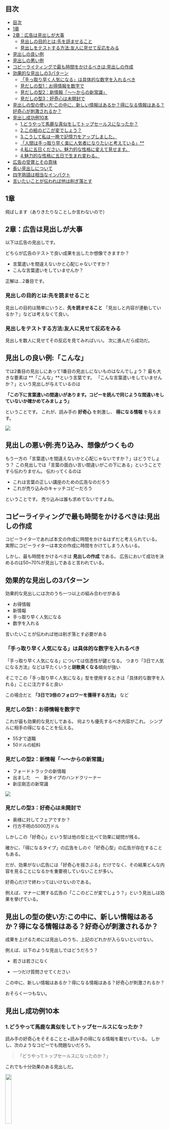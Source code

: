 

## 目次

- [目次](#目次)
- [1章](#1章)
- [2章：広告は見出しが大事](#2章広告は見出しが大事)
  - [見出しの目的とは:先を読ませること](#見出しの目的とは先を読ませること)
  - [見出しをテストする方法:友人に見せて反応をみる](#見出しをテストする方法友人に見せて反応をみる)
- [見出しの良い例](#見出しの良い例)
- [見出しの悪い例](#見出しの悪い例)
- [コピーライティングで最も時間をかけるべきは:見出しの作成](#コピーライティングで最も時間をかけるべきは見出しの作成)
- [効果的な見出しの3パターン](#効果的な見出しの3パターン)
  - [「手っ取り早く人気になる」は具体的な数字を入れるべき](#手っ取り早く人気になるは具体的な数字を入れるべき)
  - [見だしの型1：お得情報を数字で](#見だしの型1お得情報を数字で)
  - [見だしの型2：新情報「～～からの新常識」](#見だしの型2新情報からの新常識)
  - [見だしの型3：好奇心は未開封で](#見だしの型3好奇心は未開封で)
- [見出しの型の使い方:この中に、新しい情報はあるか？得になる情報はある？好奇心が刺激されるか？](#見出しの型の使い方この中に新しい情報はあるか得になる情報はある好奇心が刺激されるか)
- [見出し成功例10本](#見出し成功例10本)
  - [1.どうやって馬鹿な真似をしてトップセールスになったか？](#1どうやって馬鹿な真似をしてトップセールスになったか)
  - [2.この絵のどこが変でしょう？](#2この絵のどこが変でしょう)
  - [3.こうして私は一晩で記憶力をアップしました。](#3こうして私は一晩で記憶力をアップしました)
  - [「人間は手っ取り早く楽に人気者になりたいと考えている」\*\*](#人間は手っ取り早く楽に人気者になりたいと考えている)
  - [4.私に五日ください。魅力的な性格に変えて見せます。](#4私に五日ください魅力的な性格に変えて見せます)
  - [4.魅力的な性格に五日で生まれ変わる。](#4魅力的な性格に五日で生まれ変わる)
- [広告の受賞とその意味](#広告の受賞とその意味)
- [長い見出しについて](#長い見出しについて)
- [四字熟語は相当なインパクト](#四字熟語は相当なインパクト)
- [言いたいことが伝われば他は削ぎ落とす](#言いたいことが伝われば他は削ぎ落とす)

## 1章

飛ばします（ありきたりなことしか言わないので）


## 2章：広告は見出しが大事

以下は広告の見出しです。

どちらが広告のテストで良い成果を出したか想像できますか？

- 言葉遣いを間違えないかと心配じゃないですか？
- こんな言葉遣いをしていませんか？

正解は...2番目です。


### 見出しの目的とは:先を読ませること

見出しの目的は簡単にいうと、**先を読ませること**
「見出しと内容が連動しているか？」などは考えなくて良い。


### 見出しをテストする方法:友人に見せて反応をみる

見出しを数人に見せてその反応を見てみればいい。
次に進んだら成功だ。


## 見出しの良い例:「こんな」

では2番目の見出しにあって1番目の見出しにないものはなんでしょう？
最も大きな要素は **「こんな」**という言葉です。
「こんな言葉遣いをしていませんか？」という見出しが与えているのは

**「この下に言葉遣いの間違いがあります。コピーを読んで同じような間違いをしていないか確かめてみましょう」**

ということです。
これが、読み手の **好奇心** を刺激し、 **得になる情報** を与えます。

<img src="https://asue.jp/blog/wp-content/uploads/img-BAS-eyecatch.jpg">



## 見出しの悪い例:売り込み、想像がつくもの

もう一方の「言葉遣いを間違えないかと心配じゃないですか？」はどうでしょう？
この見出しでは「言葉の面白い言い間違いがこの下にある」ということですら伝わりません。
伝わってくるのは

- これは言葉の正しい講座のための広告なのだろう
- これが売り込みのキャッチコピーだろう

ということです。
売り込みは誰も求めてないですよね。


## コピーライティングで最も時間をかけるべきは:見出しの作成

コピーライターであれば本文の作成に時間をかけるはずだと考えられている。
実際にコピーライターは本文の作成に時間をかけてしまう人もいる。

しかし、最も時間をかけるべきは **見出しの作成** である。
広告において成功を決めるのは50~70%が見出しであると言われている。



## 効果的な見出しの3パターン

効果的な見出しには次のうち一つ以上の組み合わせがある

- お得情報
- 新情報
- 手っ取り早く人気になる
- 数字を入れる

言いたいことが伝われば他は削ぎ落とす必要がある


### 「手っ取り早く人気になる」は具体的な数字を入れるべき

「手っ取り早く人気になる」については信憑性が鍵となる。
つまり「3日で人気になる方法」などは平たくいうと**胡散臭くなる**傾向が強い

そこでこの「手っ取り早く人気になる」型を使用するときは「具体的な数字を入れる」ことに注力すると良い

この場合だと **「3日で3倍のフォロワーを獲得する方法」** など


### 見だしの型1：お得情報を数字で

これが最も効果的な見だしである。
何よりも優先するべき内容がこれ。
シンプルに相手の得になることを伝える。

- 55才で退職
- 50ドルの給料


### 見だしの型2：新情報「～～からの新常識」

- フォードトラックの新情報
- 出ました　ー　新タイプのハンドクリーナー
- 新庄剛志の新常識

<img src="https://prtimes.jp/i/16136/98/ogp/d16136-98-5f92f32a0149eb55206c-0.png">


### 見だしの型3：好奇心は未開封で

- 奥様に対してフェアですか？
- 行方不明の5000万ドル

しかしこの「好奇心」という型は他の型と比べて効果に疑問が残る。

確かに、「得になるタイプ」の広告をしのぐ「好奇心型」の広告が存在することもある。

だが、効果がない広告には「好奇心を揺さぶる」だけでなく、その結果どんな内容を見ることになるかを重要視していないことが多い。

好奇心だけで終わってはいけないのである。

例えば、マナーに関する広告の「ここのどこが変でしょう？」という見出しは効果を挙げている。


## 見出しの型の使い方:この中に、新しい情報はあるか？得になる情報はある？好奇心が刺激されるか？

成果を上げるためには見出しのうち、上記のどれかが入らないといけない。

例えば、以下のような見出しではどうだろう？

- 若さは若さになく

- 一つだけ質問させてください

この中に、新しい情報はあるか？得になる情報はある？好奇心が刺激されるか？

おそらく一つもない。



## 見出し成功例10本

### 1.どうやって馬鹿な真似をしてトップセールスになったか？

読み手の好奇心をそそることと+読み手の得になる情報を載せいている。
しかし、次のようなコピーでも問題ないだろう。

> 「どうやってトップセールスになったのか？」

これでも十分効果のある見出しだ。

<img width="20%" src="https://www.hanmoto.com/bd/img/9784478115831_600.jpg">


### 2.この絵のどこが変でしょう？

**どこが変なのかはわかっていたとしても、中身を見て答えを確認したくなる。**
好奇心を刺激し、次に進ませるために効果のある見出しだ

<img width="20%" src="https://www.neowing.co.jp/pictures/l/16/20/NEOBK-1719361.jpg">


### 3.こうして私は一晩で記憶力をアップしました。

得になるベースの見出し。
大抵の人は自分の記憶力を悪いと思っており、それが一晩で治るという。
その方法が **「こうして」**で表されているように、中身を見ることで答えが確認できるのだ

この言葉を思い出してほしい。**「人間は手っ取り早く楽に人気者になりたいと考えている」**


### 4.私に五日ください。魅力的な性格に変えて見せます。

### 4.魅力的な性格に五日で生まれ変わる。

得になる形の見出しで、得に「短い期間で」が強調されている。

のちの章でも紹介するが、人間は次の原則に必ず則っている。例外はない。

**「人間は手っ取り早く楽に人気者になりたいと考えている」**


## 広告の受賞とその意味

結論から言うと広告のコンクール受賞などは意味がないと言える。

なぜなら審査員は次の条件で見出しを評価しているからだ

1. 中身を把握している状態で見出しを見るため、内容がわからない見出しでも審査員は評価してしまう


2. 文学的な表現に偏る傾向が高く、内容を重視しない。ビジネスにおける広告では**どのように言うかはさほど重要ではなく、何を言うかの方が重要なことが多い**。

3. 何より、科学的な根拠に基づいた審査をしないことが多い。（広告を出した結果、どうなったのかという成果を見られない）


## 長い見出しについて

長い見出しよりは短い見出しの方が良い（それでも何も内容のない短い見出しよりははるかにマシだが）

しかしそれでも見出しの長さが長くなってしまう時もある。

そんなときは**見出しの強調したい部分を太字にすること**をおすすめする。

例えば

<pre><code>
Xブランドの<h2>おいしいコーヒーを飲んでいただいている</h2>のは
意外にも家庭的な男性です。
</code></pre>

など。

## 四字熟語は相当なインパクト

また、次の広告は相当数の利益を出した見出しである。

<pre><code>
お住まいがどこであろうと必要なのは十分な
<h2>災害保険</h2>
</code></pre>

余談だが、広告における**四字熟語は相当強力である**

なぜならその一言でユーザーに意識が植え付けられるからである。


## 言いたいことが伝われば他は削ぎ落とす

例えば次の広告では具体的なセールスポイントの中身が見えない

<pre><code>
歯が白くなければ、笑顔の魅力も半減
</code></pre>

にもかかわらず、この見出しは効果を挙げている。

なぜならこの見出しには「具体的なセールスポイントを想起させるような表現が取り入れられているからである」

歯が白くない→歯を白くするための行動→歯磨き粉

の方程式がユーザーの間で成り立つからである。





